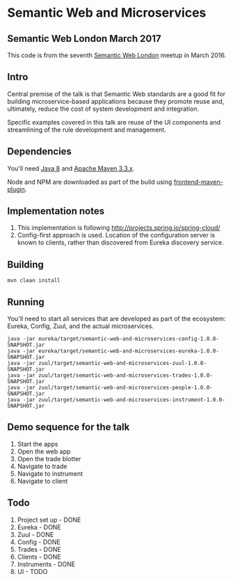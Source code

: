 # Semantic Web and Microservices

## Semantic Web London March 2017

This code is from the seventh [Semantic Web London](https://www.meetup.com/semantic-web-london/events/237979906/)
meetup in March 2016.

## Intro

Central premise of the talk is that Semantic Web standards are a good fit for building microservice-based applications because they promote reuse and, ultimately, reduce the cost of system development and integration.

Specific examples covered in this talk are reuse of the UI components and streamlining of the rule development and management.

## Dependencies

You'll need [Java 8](http://www.oracle.com/technetwork/java/javase/downloads/index.html) and [Apache Maven 3.3.x](https://maven.apache.org/).

Node and NPM are downloaded as part of the build using [frontend-maven-plugin](https://github.com/eirslett/frontend-maven-plugin).

## Implementation notes

 1. This implementation is following http://projects.spring.io/spring-cloud/
 1. Config-first approach is used. Location of the configuration server
 is known to clients, rather than discovered from Eureka discovery service.

## Building

```
mvn clean install
```

## Running

You'll need to start all services that are developed as part of the ecosystem: Eureka, Config, Zuul, and the actual microservices.

```
java -jar eureka/target/semantic-web-and-microservices-config-1.0.0-SNAPSHOT.jar
java -jar eureka/target/semantic-web-and-microservices-eureka-1.0.0-SNAPSHOT.jar
java -jar zuul/target/semantic-web-and-microservices-zuul-1.0.0-SNAPSHOT.jar
java -jar zuul/target/semantic-web-and-microservices-trades-1.0.0-SNAPSHOT.jar
java -jar zuul/target/semantic-web-and-microservices-people-1.0.0-SNAPSHOT.jar
java -jar zuul/target/semantic-web-and-microservices-instrument-1.0.0-SNAPSHOT.jar
```

## Demo sequence for the talk

 1. Start the apps
 1. Open the web app
 1. Open the trade blotter
 1. Navigate to trade
 1. Navigate to instrument
 1. Navigate to client

## Todo

 1. Project set up - DONE
 1. Eureka - DONE
 1. Zuul - DONE
 1. Config - DONE
 1. Trades - DONE
 1. Clients - DONE
 1. Instruments - DONE
 1. UI - TODO
